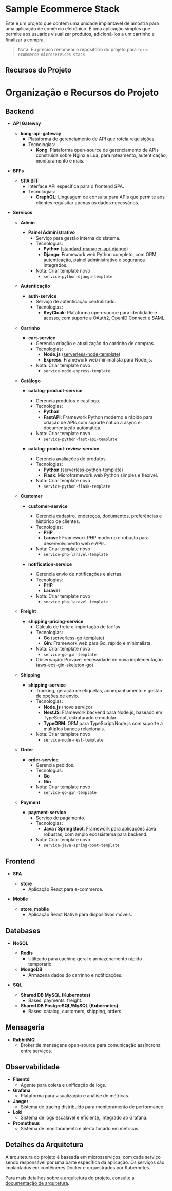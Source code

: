 # Sample Ecommerce Stack

Este é um projeto que contém uma unidade implantável de amostra para uma aplicação de comércio eletrônico. É uma aplicação simples que permite aos usuários visualizar produtos, adicioná-los a um carrinho e finalizar a compra.

> Nota: Eu preciso renomear o repositório do projeto para `furni-ecommerce-microservices-stack`
## Recursos do Projeto

# Organização e Recursos do Projeto

## Backend

- **API Gateway**
  - **kong-api-gateway**
    - Plataforma de gerenciamento de API que roteia requisições.
    - Tecnologias:
      - **Kong**: Plataforma open-source de gerenciamento de APIs construída sobre Nginx e Lua, para roteamento, autenticação, monitoramento e mais.

- **BFFs**
  - **SPA BFF**
    - Interface API específica para o frontend SPA.
    - Tecnologias:
      - **GraphQL**: Linguagem de consulta para APIs que permite aos clientes requisitar apenas os dados necessários.

- **Serviços**

  - **Admin**
    - **Painel Administrativo**
      - Serviço para gestão interna do sistema.
      - Tecnologias:
        - **Python** ([standard-manager-api-django](https://github.com/andersoncontreira/standard-manager-api-django))
        - **Django**: Framework web Python completo, com ORM, autenticação, painel administrativo e segurança integrados.
      - Nota: Criar template novo
        - `service-python-django-template`

  - **Autenticação**
    - **auth-service**
      - Serviço de autenticação centralizado.
      - Tecnologias:
        - **KeyCloak**: Plataforma open-source para identidade e acesso, com suporte a OAuth2, OpenID Connect e SAML.

  - **Carrinho**
    - **cart-service**
      - Gerencia criação e atualização do carrinho de compras.
      - Tecnologias:
        - **Node.js** ([serverless-node-template](https://github.com/andersoncontreira/serverless-node-template))
        - **Express**: Framework web minimalista para Node.js.
      - Nota: Criar template novo
        - `service-node-express-template`

  - **Catálogo**
    - **catalog-product-service**
      - Gerencia produtos e catálogo.
      - Tecnologias:
        - **Python**
        - **FastAPI**: Framework Python moderno e rápido para criação de APIs com suporte nativo a async e documentação automática.
      - Nota: Criar template novo
        - `service-python-fast-api-template`

    - **catalog-product-review-service**
      - Gerencia avaliações de produtos.
      - Tecnologias:
        - **Python** ([serverless-python-template](https://github.com/andersoncontreira/serverless-python-template))
        - **Flask**: Microframework web Python simples e flexível.
      - Nota: Criar template novo
        - `service-python-flask-template`

  - **Customer**
    - **customer-service**
      - Gerencia cadastro, endereços, documentos, preferências e histórico de clientes.
      - Tecnologias:
        - **PHP**
        - **Laravel**: Framework PHP moderno e robusto para desenvolvimento web e APIs.
      - Nota: Criar template novo
        - `service-php-laravel-template`

    - **notification-service**
      - Gerencia envio de notificações e alertas.
      - Tecnologias:
        - **PHP**
        - **Laravel**
      - Nota: Criar template novo
        - `service-php-laravel-template`

  - **Freight**
    - **shipping-pricing-service**
      - Cálculo de frete e importação de tarifas.
      - Tecnologias:
        - **Go** ([serverless-go-template](https://github.com/andersoncontreira/serverless-go-template))
        - **Gin**: Framework web para Go, rápido e minimalista.
      - Nota: Criar template novo
        - `service-go-gin-template`
      - Observação: Provável necessidade de nova implementação ([aws-ecs-gin-skeleton-go](https://github.com/andersoncontreira/aws-ecs-gin-skeleton-go))

  - **Shipping**
    - **shipping-service**
      - Tracking, geração de etiquetas, acompanhamento e gestão de opções de envio.
      - Tecnologias:
        - **Node.js** (novo serviço)
        - **NestJS**: Framework backend para Node.js, baseado em TypeScript, estruturado e modular.
        - **TypeORM**: ORM para TypeScript/Node.js com suporte a múltiplos bancos relacionais.
      - Nota: Criar template novo
        - `service-node-nest-template`

  - **Order**
    - **order-service**
      - Gerencia pedidos.
      - Tecnologias:
        - **Go**
        - **Gin**
      - Nota: Criar template novo
        - `service-go-gin-template`

  - **Payment**
    - **payment-service**
      - Serviço de pagamento.
      - Tecnologias:
        - **Java / Spring Boot**: Framework para aplicações Java robustas, com amplo ecossistema para backend.
      - Nota: Criar template novo
        - `service-java-spring-boot-template`

## Frontend

- **SPA**
  - **store**
    - Aplicação React para e-commerce.

- **Mobile**
  - **store_mobile**
    - Aplicação React Native para dispositivos móveis.

## Databases

- **NoSQL**
  - **Redis**
    - Utilizado para caching geral e armazenamento rápido temporário.
  - **MongoDB**
    - Armazena dados do carrinho e notificações.

- **SQL**
  - **Shared DB MySQL (Kubernetes)**
    - Bases: payments, freight.
  - **Shared DB PostgreSQL/MySQL (Kubernetes)**
    - Bases: catalog, customers, shipping, orders.

## Mensageria

- **RabbitMQ**
  - Broker de mensagens open-source para comunicação assíncrona entre serviços.

## Observabilidade

- **Fluentd**
  - Agente para coleta e unificação de logs.
- **Grafana**
  - Plataforma para visualização e análise de métricas.
- **Jaeger**
  - Sistema de tracing distribuído para monitoramento de performance.
- **Loki**
  - Sistema de logs escalável e eficiente, integrado ao Grafana.
- **Prometheus**
  - Sistema de monitoramento e alerta focado em métricas.


  
## Detalhes da Arquitetura

A arquitetura do projeto é baseada em microsserviços, com cada serviço sendo responsável por uma parte específica da aplicação. Os serviços são implantados em contêineres Docker e orquestrados por Kubernetes.

Para mais detalhes sobre a arquitetura do projeto, consulte a [documentação de arquitetura](architecture).

